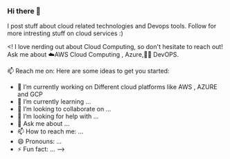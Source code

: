 ### Hi there 👋

I post stuff about cloud related technologies and Devops tools. Follow for more intresting stuff on cloud services :)

<!
I love nerding out about Cloud Computing, so don't hesitate to reach out!
Ask me about ☁️AWS Cloud Computing , Azure,👨‍💻 DevOPS.

📫 Reach me on: 
Here are some ideas to get you started:

- 🔭 I’m currently working on Different cloud platforms like AWS , AZURE and GCP
- 🌱 I’m currently learning ...
- 👯 I’m looking to collaborate on ...
- 🤔 I’m looking for help with ...
- 💬 Ask me about ...
- 📫 How to reach me: ...
- 😄 Pronouns: ...
- ⚡ Fun fact: ...
-->
